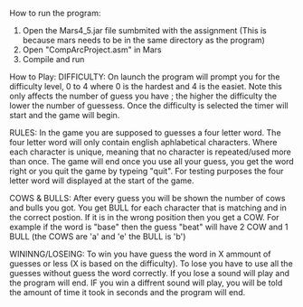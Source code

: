 How to run the program:
  1. Open the Mars4_5.jar file sumbmited with the assignment (This is because mars needs to be in the same directory as the program)
  2. Open "CompArcProject.asm" in Mars
  3. Compile and run
  
How to Play:
  DIFFICULTY:
    On launch the program will prompt you for the difficulty level, 0 to 4 where 0 is the hardest and 4 is the easiet.
    Note this only affects the number of guess you have ; the higher the difficulty the lower the number of guessess.
    Once the difficulty is selected the timer will start and the game will begin.
    
  RULES:
    In the game you are supposed to guesses a four letter word. The four letter word will only contain english aphlabetical
    characters. Where each character is unique, meaning that no character is repeated/used more than once. The game will end
    once you use all your guess, you get the word right or you quit the game by typeing "quit". For testing purposes the four
    letter word will displayed at the start of the game.
  
  COWS & BULLS:
    After every guess you will be shown the number of cows and bulls you got. You get BULL for each character that is matching
    and in the correct postion. If it is in the wrong position then you get a COW. For example if the word is "base" then the
    guess "beat" will have 2 COW and 1 BULL (the COWS are 'a' and 'e' the BULL is 'b')
    
  
  WININNG/LOSEING:
    To win you have guess the word in X ammount of guesses or less (X is based on the difficulty). To lose you have to use all
    the guesses without guess the word correctly. If you lose a sound will play and the program will end. IF you win a diffrent
    sound will play, you will be told the amount of time it took in seconds and the program will end.
  
  
